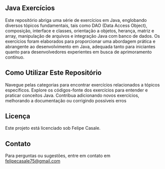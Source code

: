## Java Exercícios
Este repositório abriga uma série de exercícios em Java, englobando diversos tópicos fundamentais, tais como DAO (Data Access Object), composição, interface e classes, orientação a objetos, herança, matriz e array, manipulação de arquivos e integração Java com banco de dados. Os exercícios foram elaborados para proporcionar uma abordagem prática e abrangente ao desenvolvimento em Java, adequada tanto para iniciantes quanto para desenvolvedores experientes em busca de aprimoramento contínuo.

## Como Utilizar Este Repositório
Navegue pelas categorias para encontrar exercícios relacionados a tópicos específicos.
Explore os códigos-fonte dos exercícios para entender e praticar conceitos Java.
Contribua adicionando novos exercícios, melhorando a documentação ou corrigindo possíveis erros

## Licença
Este projeto está licenciado sob Felipe Casale. 

## Contato
Para perguntas ou sugestões, entre em contato em felipecasale75@gmail.com
